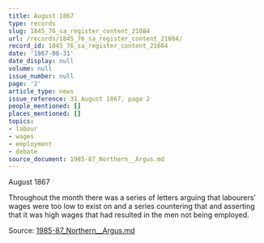 ```yaml
---
title: August 1867
type: records
slug: 1845_76_sa_register_content_21084
url: /records/1845_76_sa_register_content_21084/
record_id: 1845_76_sa_register_content_21084
date: '1867-08-31'
date_display: null
volume: null
issue_number: null
page: '2'
article_type: news
issue_reference: 31 August 1867, page 2
people_mentioned: []
places_mentioned: []
topics:
- labour
- wages
- employment
- debate
source_document: 1985-87_Northern__Argus.md
---
```


August 1867

Throughout the month there was a series of letters arguing that labourers’ wages were too low to exist on and a series countering that and asserting that it was high wages that had resulted in the men not being employed.

Source: [1985-87_Northern__Argus.md](/downloads/markdown/1985-87_Northern__Argus.md)
